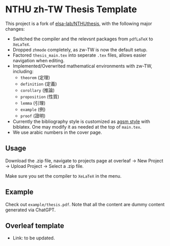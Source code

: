 # NTHU zh-TW Thesis Template

This project is a fork of [elsa-lab/NTHUthesis](https://github.com/elsa-lab/NTHUthesis), with the following major changes:

- Switched the compiler and the relevsnt packages from `pdfLaTeX` to `XeLaTeX`.
- Dropped `zhmode` completely, as zw-TW is now the default setup.
- Factored `thesis_main.tex` into seperate `.tex` files, allows easier navigation when editing.
- Implemented/Overwrited mathematical environments with zw-TW, including:
  - `theorem` (定理)
  - `definition` (定義)
  - `corollary` (推論)
  - `proposition` (性質)
  - `lemma` (引理)
  - `example` (例)
  - `proof` (證明)
- Currently the bibliography style is customized as [agsm style](https://www.bibtex.com/s/bibliography-style-harvard-agsm/) with biblatex. One may modify it as needed at the top of `main.tex`.
- We use arabic numbers in the cover page.

## Usage

Download the .zip file, navigate to projects page at overleaf -> New Project -> Upload Project -> Select a .zip file.

Make sure you set the compiler to `XeLaTeX` in the menu.

## Example

Check out `example/thesis.pdf`. Note that all the content are dummy content generated via ChatGPT.

## Overleaf template

- Link: to be updated.
